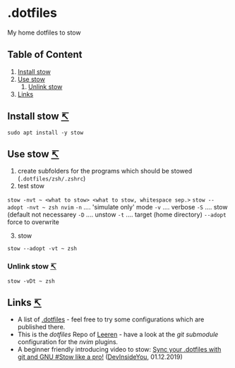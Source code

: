 # .dotfiles
My home dotfiles to stow

<a name="toc"></a>

## Table of Content
1. [Install stow](#install-stow)
1. [Use stow](#use-stow)
   1. [Unlink stow](#unlink-stow)
1. [Links](#links)

<a name="install-stow"></a>

## Install stow  [↸](#toc)

`sudo apt install -y stow`

<a name="use-stow"></a>

## Use stow  [↸](#toc)

1. create subfolders for the programs which should be stowed (`.dotfiles/zsh/.zshrc`)
2. test stow

`stow -nvt ~ <what to stow> <what to stow, whitespace sep.>`
`stow --adopt -nvt ~ zsh nvim`
`-n` .... 'simulate only' mode
`-v` .... verbose
`-S` .... stow (default not necessarey
`-D` .... unstow
`-t` .... target (home directory)
`--adopt` force to overwrite

3. stow

`stow --adopt -vt ~ zsh`

<a name="unlink-stow"></a>

### Unlink stow  [↸](#toc)

`stow -vDt ~ zsh`

<a name="links"></a>

## Links  [↸](#toc)

- A list of [.dotfiles](http://dotfiles.github.io/) - feel free to try some configurations which are published there.
- This is the *dotfiles* Repo of [Leeren](https://github.com/leeren/dotfiles/) - have a look at the *git submodule* configuration for the *nvim* plugins.
- A beginner friendly introducing video to stow: [Sync your .dotfiles with git and GNU #Stow like a pro!](https://youtu.be/CFzEuBGPPPg) ([DevInsideYou](https://www.youtube.com/channel/UCSBUwLT9zXhUalKfJrc2q2A), 01.12.2019)

